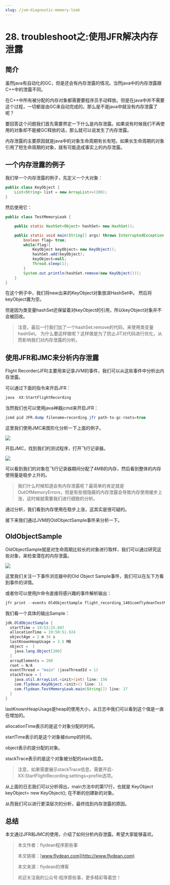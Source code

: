 ```yaml
---
slug: /jvm-diagnostic-memory-leak
---
```


# 28. troubleshoot之:使用JFR解决内存泄露

## 简介

虽然java有自动化的GC，但是还会有内存泄露的情况。当然java中的内存泄露跟C++中的泄露不同。

在C++中所有被分配的内存对象都需要要程序员手动释放。但是在java中并不需要这个过程，一切都是由GC来自动完成的。那么是不是java中就没有内存泄露了呢？

要回答这个问题我们首先需要界定一下什么是内存泄露。如果说有时候我们不再使用的对象却不能被GC释放的话，那么就可以说发生了内存泄露。

内存泄露的主要原因就是java中的对象生命周期有长有短。如果长生命周期的对象引用了短生命周期的对象，就有可能造成事实上的内存泄露。

## 一个内存泄露的例子

我们举一个内存泄露的例子，先定义一个大对象：

~~~java
public class KeyObject {
    List<String> list = new ArrayList<>(200);
}
~~~

然后使用它：

~~~java
public class TestMemoryLeak {

    public static HashSet<Object> hashSet= new HashSet();

    public static void main(String[] args) throws InterruptedException {
        boolean flag= true;
        while(flag){
            KeyObject keyObject= new KeyObject();
            hashSet.add(keyObject);
            keyObject=null;
            Thread.sleep(1);
        }
        System.out.println(hashSet.remove(new KeyObject()));
    }
}
~~~

在这个例子中，我们将new出来的KeyObject对象放进HashSet中。
然后将keyObject置为空。

但是因为类变量hashSet还保留着对keyObject的引用，所以keyObject对象并不会被回收。

> 注意，最后一行我们加了一个hashSet.remove的代码，来使用类变量hashSet。
> 为什么要这样做呢？这样做是为了防止JIT对代码进行优化，从而影响我们对内存泄露的分析。

## 使用JFR和JMC来分析内存泄露

Flight Recorder(JFR)主要用来记录JVM的事件，我们可以从这些事件中分析出内存泄露。

可以通过下面的指令来开启JFR：

~~~java
java -XX:StartFlightRecording
~~~

当然我们也可以使用java神器jcmd来开启JFR：

~~~java
jcmd pid JFR.dump filename=recording.jfr path-to-gc-roots=true
~~~

这里我们使用JMC来图形化分析一下上面的例子。

![](https://img-blog.csdnimg.cn/20200704192328179.png?x-oss-process=image/watermark,type_ZmFuZ3poZW5naGVpdGk,shadow_0,text_aHR0cDovL3d3dy5mbHlkZWFuLmNvbQ==,size_35,color_8F8F8F,t_70)

开启JMC，找到我们的测试程序，打开飞行记录器。

![](https://img-blog.csdnimg.cn/20200704192538997.png?x-oss-process=image/watermark,type_ZmFuZ3poZW5naGVpdGk,shadow_0,text_aHR0cDovL3d3dy5mbHlkZWFuLmNvbQ==,size_35,color_8F8F8F,t_70)

可以看到我们的对象在飞行记录器期间分配了4MB的内存，然后看到整体的内存使用量是稳步上升的。

> 我们什么时候知道会有内存泄露呢？最简单的肯定就是OutOfMemoryErrors，但是有些很隐蔽的内存泄露会导致内存使用缓步上涨，这时候就需要我们进行细致的分析。

通过分析，我们看到内存使用在稳步上涨，这其实是很可疑的。

接下来我们通过JVM的OldObjectSample事件来分析一下。

## OldObjectSample

OldObjectSample就是对生命周期比较长的对象进行取样，我们可以通过研究这些对象，来检查潜在的内存泄露。

![](https://img-blog.csdnimg.cn/20200704203127379.png?x-oss-process=image/watermark,type_ZmFuZ3poZW5naGVpdGk,shadow_0,text_aHR0cDovL3d3dy5mbHlkZWFuLmNvbQ==,size_35,color_8F8F8F,t_70)

这里我们关注一下事件浏览器中的Old Object Sample事件，我们可以在左下方看到事件的详情。

或者你可以使用jfr命令直接将感兴趣的事件解析输出：

~~~java
jfr print --events OldObjectSample flight_recording_1401comflydeanTestMemoryLeak89268.jfr   > /tmp/jfrevent.log
~~~

我们看一个具体的输出Sample：

~~~java
jdk.OldObjectSample {
  startTime = 19:53:25.607
  allocationTime = 19:50:51.924
  objectAge = 2 m 34 s
  lastKnownHeapUsage = 3.5 MB
  object =  [
    java.lang.Object[200]
  ]
  arrayElements = 200
  root = N/A
  eventThread = "main" (javaThreadId = 1)
  stackTrace = [
    java.util.ArrayList.<init>(int) line: 156
    com.flydean.KeyObject.<init>() line: 11
    com.flydean.TestMemoryLeak.main(String[]) line: 17
  ]
}
~~~

lastKnownHeapUsage是heap的使用大小，从日志中我们可以看到这个值是一直在增加的。

allocationTime表示的是这个对象分配的时间。

startTime表示的是这个对象被dump的时间。

object表示的是分配的对象。

stackTrace表示的是这个对象被分配的stack信息。

> 注意，如果需要展示stackTrace信息，需要开启-XX:StartFlightRecording:settings=profile选项。

从上面的日志我们可以分析得出，main方法中的第17行，也就是 KeyObject keyObject= new KeyObject(); 在不断的创建新的对象。

从而我们可以进行更深层次的分析，最终找到内存泄露的原因。

## 总结

本文通过JFR和JMC的使用，介绍了如何分析内存泄露。希望大家能够喜欢。

> 本文作者：flydean程序那些事
> 
> 本文链接：[www.flydean.com](http://www.flydean.com)
> 
> 本文来源：flydean的博客
> 
> 欢迎关注我的公众号:程序那些事，更多精彩等着您！






